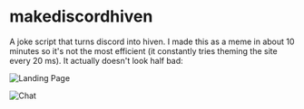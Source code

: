# makediscordhiven
A joke script that turns discord into hiven. I made this as a meme in about 10 minutes so it's not the most efficient (it constantly tries theming the site every 20 ms). It actually doesn't look half bad:

![Landing Page](https://media.discordapp.net/attachments/606603169723842561/727747046290751548/unknown.png?width=1248&height=655)

![Chat](https://media.discordapp.net/attachments/699684594382929960/727747473858363403/unknown.png?width=1205&height=655)
